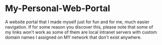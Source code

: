 # My-Personal-Web-Portal
A website portal that I made myself just for fun and for me, much easier navigation.
If for some reason you discover this, please note that some of my links won't work as some of them are local intranet servers with custom domain names I assigned on MY network that don't exist anywhere.